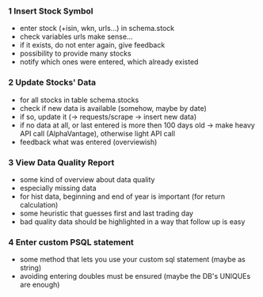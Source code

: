 

### 1 Insert Stock Symbol

- enter stock (+isin, wkn, urls...) in schema.stock
- check variables urls make sense...
- if it exists, do not enter again, give feedback
- possibility to provide many stocks
- notify which ones were entered, which already existed


### 2 Update Stocks' Data

- for all stocks in table schema.stocks
- check if new data is available (somehow, maybe by date)
- if so, update it (-> requests/scrape -> insert new data)
- if no data at all, or last entered is more then 100 days old -> make heavy API call (AlphaVantage), otherwise light API call
- feedback what was entered (overviewish)

### 3 View Data Quality Report

- some kind of overview about data quality
- especially missing data
- for hist data, beginning and end of year is important (for return calculation)
- some heuristic that guesses first and last trading day
- bad quality data should be highlighted in a way that follow up is easy

### 4 Enter custom PSQL statement

- some method that lets you use your custom sql statement (maybe as string)
- avoiding entering doubles must be ensured (maybe the DB's UNIQUEs are enough)
